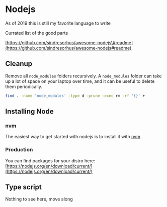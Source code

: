 # Nodejs

As of 2019 this is still my favorite language to write

Currated list of the good parts

[https://github.com/sindresorhus/awesome-nodejs\#readme](https://github.com/sindresorhus/awesome-nodejs#readme)

## Cleanup

Remove all `node_modules` folders recursively. A `node_modules` folder can take up a lot of space on your laptop over time, and it can be useful to delete them periodically.

```bash
find . -name 'node_modules' -type d -prune -exec rm -rf '{}' +
```

## Installing Node

### nvm

The easiest way to get started with nodejs is to install it with [nvm](https://github.com/nvm-sh/nvm)

### Production

You can find packages for your distro here: [https://nodejs.org/en/download/current/](https://nodejs.org/en/download/current/)

## Type script

Nothing to see here, move along

